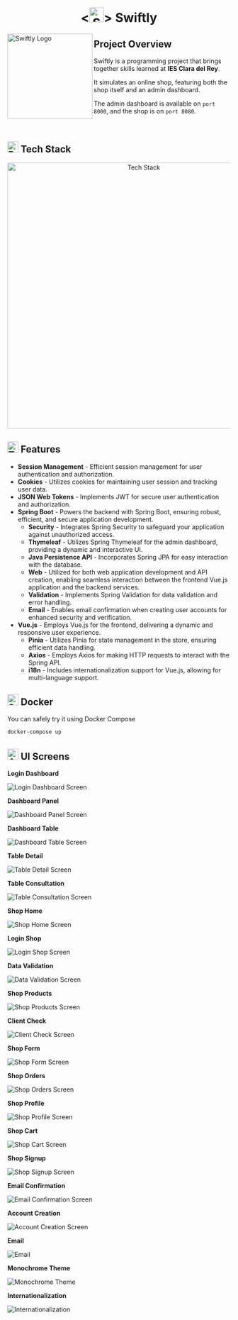 <h1 align="center">
  <<img src="https://github.com/Rakioth/ProgrammingCourse/assets/75569411/b8d39536-6820-4d04-b8cc-8988ced304b3" alt="Shopping Cart" width="33"/>> Swiftly
</h1>

<img src="docs/imgs/logo-swiftly.png" alt="Swiftly Logo" align="left" width="192"/>

## Project Overview

Swiftly is a programming project that brings together skills learned at **IES Clara del Rey**.

It simulates an online shop, featuring both the shop itself and an admin dashboard.

The admin dashboard is available on `port 8000`, and the shop is on `port 8080`.

<br/>

## <img src="https://github.com/Rakioth/ProgrammingCourse/assets/75569411/67d2bc46-c32d-4b51-9c10-7ad4e47d2015" alt="Pancakes" width="25"/> Tech Stack

<div align="center">
    <img src="docs/imgs/tech-stack.png" alt="Tech Stack" width="600"/>
</div>

## <img src="https://github.com/Rakioth/ProgrammingCourse/assets/75569411/47b79a3e-bca4-44e3-b23c-145e3bf4c225" alt="Toolbox" width="25"/> Features

- **Session Management** - Efficient session management for user authentication and authorization.
- **Cookies** - Utilizes cookies for maintaining user session and tracking user data.
- **JSON Web Tokens** - Implements JWT for secure user authentication and authorization.
- **Spring Boot** - Powers the backend with Spring Boot, ensuring robust, efficient, and secure application development.
  - **Security** - Integrates Spring Security to safeguard your application against unauthorized access.
  - **Thymeleaf** - Utilizes Spring Thymeleaf for the admin dashboard, providing a dynamic and interactive UI.
  - **Java Persistence API** - Incorporates Spring JPA for easy interaction with the database.
  - **Web** - Utilized for both web application development and API creation, enabling seamless interaction between the frontend Vue.js application and the backend services.
  - **Validation** - Implements Spring Validation for data validation and error handling.
  - **Email** - Enables email confirmation when creating user accounts for enhanced security and verification.
- **Vue.js** - Employs Vue.js for the frontend, delivering a dynamic and responsive user experience.
  - **Pinia** - Utilizes Pinia for state management in the store, ensuring efficient data handling.
  - **Axios** - Employs Axios for making HTTP requests to interact with the Spring API.
  - **i18n** - Includes internationalization support for Vue.js, allowing for multi-language support.

## <img src="https://github.com/Rakioth/ProgrammingCourse/assets/75569411/355be5fd-cbb3-4717-8855-5bcd20aebbf0" alt="Spouting Whale" width="25"/> Docker

You can safely try it using Docker Compose

```bash
docker-compose up
```

## <img src="https://github.com/Rakioth/ProgrammingCourse/assets/75569411/ea9e7538-9a1d-4180-94a1-8c7e7cb41a28" alt="Artist Palette" width="25"/> UI Screens

**Login Dashboard**

![Login Dashboard Screen](docs/imgs/screen-dashboard-login.png)

**Dashboard Panel**

![Dashboard Panel Screen](docs/imgs/screen-dashboard-panel.png)

**Dashboard Table**

![Dashboard Table Screen](docs/imgs/screen-dashboard-table.png)

**Table Detail**

![Table Detail Screen](docs/imgs/screen-dashboard-detail.png)

**Table Consultation**

![Table Consultation Screen](docs/imgs/screen-dashboard-consultation.png)

**Shop Home**

![Shop Home Screen](docs/imgs/screen-shop-home.png)

**Login Shop**

![Login Shop Screen](docs/imgs/screen-shop-login.png)

**Data Validation**

![Data Validation Screen](docs/imgs/screen-shop-validation.png)

**Shop Products**

![Shop Products Screen](docs/imgs/screen-shop-products.png)

**Client Check**

![Client Check Screen](docs/imgs/screen-shop-check.png)

**Shop Form**

![Shop Form Screen](docs/imgs/screen-shop-form.png)

**Shop Orders**

![Shop Orders Screen](docs/imgs/screen-shop-orders.png)

**Shop Profile**

![Shop Profile Screen](docs/imgs/screen-shop-profile.png)

**Shop Cart**

![Shop Cart Screen](docs/imgs/screen-shop-cart.png)

**Shop Signup**

![Shop Signup Screen](docs/imgs/screen-shop-signup.png)

**Email Confirmation**

![Email Confirmation Screen](docs/imgs/screen-shop-emailconfirmation.png)

**Account Creation**

![Account Creation Screen](docs/imgs/screen-shop-creation.png)

**Email**

![Email](docs/imgs/screen-shop-email.png)

**Monochrome Theme**

![Monochrome Theme](docs/imgs/screen-shop-monochrome.png)

**Internationalization**

![Internationalization](docs/imgs/screen-shop-internationalization.png)
